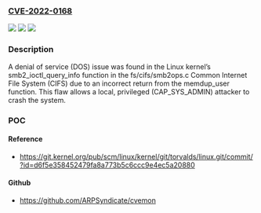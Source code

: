### [CVE-2022-0168](https://cve.mitre.org/cgi-bin/cvename.cgi?name=CVE-2022-0168)
![](https://img.shields.io/static/v1?label=Product&message=kernel&color=blue)
![](https://img.shields.io/static/v1?label=Version&message=Affects%20v5.4%E2%80%935.12%2C%20v5.13-rc%2BHEAD%20&color=brightgreen)
![](https://img.shields.io/static/v1?label=Vulnerability&message=CWE-476%20-%20NULL%20Pointer%20Dereference&color=brightgreen)

### Description

A denial of service (DOS) issue was found in the Linux kernel’s smb2_ioctl_query_info function in the fs/cifs/smb2ops.c Common Internet File System (CIFS) due to an incorrect return from the memdup_user function. This flaw allows a local, privileged (CAP_SYS_ADMIN) attacker to crash the system.

### POC

#### Reference
- https://git.kernel.org/pub/scm/linux/kernel/git/torvalds/linux.git/commit/?id=d6f5e358452479fa8a773b5c6ccc9e4ec5a20880

#### Github
- https://github.com/ARPSyndicate/cvemon

